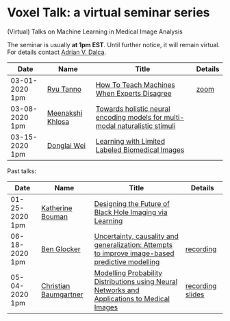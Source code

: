 # Voxel Talk: a virtual seminar series
(Virtual) Talks on Machine Learning in Medical Image Analysis

The seminar is usually **at 1pm EST**. Until further notice, it will remain virtual. 
For details contact [Adrian V. Dalca](http://adalca.mit.edu).

| Date | Name | Title | Details |  
| ---------- | --- | --- | --- |  
| 03-01-2020 1pm | [Ryu Tanno](assets/03-01-2021.md) | [How To Teach Machines When Experts Disagree](assets/03-01-2021.md) | [zoom](https://mit.zoom.us/j/99023962371)  |
| 03-08-2020 1pm | [Meenakshi Khlosa](assets/03-08-2021.md) | [Towards holistic neural encoding models for multi-modal naturalistic stimuli](assets/03-08-2021.md) |  |
| 03-15-2020 1pm | [Donglai Wei](assets/03-15-2021.md) | [Learning with Limited Labeled Biomedical Images](assets/03-15-2021.md) |  |

Past talks:

| Date | Name | Title | Details | 
| ---------- | --- | --- | --- |  
| 01-25-2020 1pm | [Katherine Bouman](assets/01-25-2021.md) | [Designing the Future of Black Hole Imaging via Learning](assets/01-25-2021.md) |  |
| 06-18-2020 1pm | [Ben Glocker](assets/06-18-2020.md) | [Uncertainty, causality and generalization: Attempts to improve image-based predictive modelling](assets/06-18-2020.md) |  [recording](https://mitprod-my.sharepoint.com/:v:/g/personal/adalca_mit_edu/EX678tvrub9EgTVLMj1rOVsBIeDEBeH0iK7nLVWQYSDwhA?e=up48Rr) |
| 05-04-2020 1pm | [Christian Baumgartner](assets/05-04-2020.md) | [Modelling Probability Distributions using Neural Networks and Applications to Medical Images ](assets/05-04-2020.md) | [recording](https://mitprod-my.sharepoint.com/:v:/g/personal/adalca_mit_edu/EW2nMPj0F5NGuSLTRNAWk1QBG2Br-8aJiU09VqzAEyv85w?e=wfpzwI) [slides](https://mitprod-my.sharepoint.com/:b:/g/personal/adalca_mit_edu/EUU1tsSQqxpOjnbIUraVKRQBN3vGtNNQBxBLn8EfXoB-nA?e=pEnPTJ) |   
